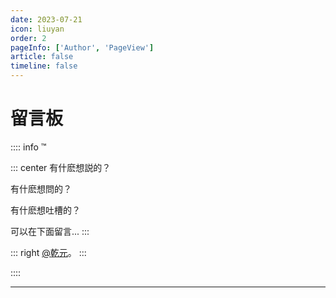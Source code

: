 ```yaml
---
date: 2023-07-21
icon: liuyan
order: 2
pageInfo: ['Author', 'PageView']
article: false
timeline: false
---
```


# 留言板

:::: info ™

::: center
有什麽想説的？

有什麽想問的？

有什麽想吐槽的？

可以在下面留言...
:::

::: right
[@乾元](https://github.com/1coins)。
:::

::::

---
